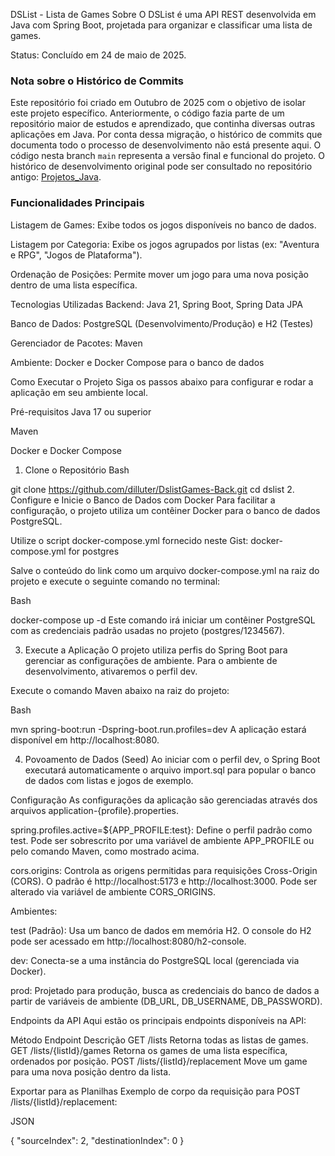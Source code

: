 DSList - Lista de Games
Sobre
O DSList é uma API REST desenvolvida em Java com Spring Boot, projetada para organizar e classificar uma lista de games.

Status: Concluído em 24 de maio de 2025.

### Nota sobre o Histórico de Commits
Este repositório foi criado em Outubro de 2025 com o objetivo de isolar este projeto específico.
Anteriormente, o código fazia parte de um repositório maior de estudos e aprendizado, que continha diversas outras aplicações em Java. Por conta dessa migração, o histórico de commits que documenta todo o processo de desenvolvimento não está presente aqui.
O código nesta branch `main` representa a versão final e funcional do projeto. O histórico de desenvolvimento original pode ser consultado no repositório antigo: [Projetos_Java](https://github.com/dilluter/Projetos_Java.git).

### Funcionalidades Principais
Listagem de Games: Exibe todos os jogos disponíveis no banco de dados.

Listagem por Categoria: Exibe os jogos agrupados por listas (ex: "Aventura e RPG", "Jogos de Plataforma").

Ordenação de Posições: Permite mover um jogo para uma nova posição dentro de uma lista específica.

Tecnologias Utilizadas
Backend: Java 21, Spring Boot, Spring Data JPA

Banco de Dados: PostgreSQL (Desenvolvimento/Produção) e H2 (Testes)

Gerenciador de Pacotes: Maven

Ambiente: Docker e Docker Compose para o banco de dados

Como Executar o Projeto
Siga os passos abaixo para configurar e rodar a aplicação em seu ambiente local.

Pré-requisitos
Java 17 ou superior

Maven

Docker e Docker Compose

1. Clone o Repositório
Bash

git clone <https://github.com/dilluter/DslistGames-Back.git>
cd dslist
2. Configure e Inicie o Banco de Dados com Docker
Para facilitar a configuração, o projeto utiliza um contêiner Docker para o banco de dados PostgreSQL.

Utilize o script docker-compose.yml fornecido neste Gist: docker-compose.yml for postgres

Salve o conteúdo do link como um arquivo docker-compose.yml na raiz do projeto e execute o seguinte comando no terminal:

Bash

docker-compose up -d
Este comando irá iniciar um contêiner PostgreSQL com as credenciais padrão usadas no projeto (postgres/1234567).

3. Execute a Aplicação
O projeto utiliza perfis do Spring Boot para gerenciar as configurações de ambiente. Para o ambiente de desenvolvimento, ativaremos o perfil dev.

Execute o comando Maven abaixo na raiz do projeto:

Bash

mvn spring-boot:run -Dspring-boot.run.profiles=dev
A aplicação estará disponível em http://localhost:8080.

4. Povoamento de Dados (Seed)
Ao iniciar com o perfil dev, o Spring Boot executará automaticamente o arquivo import.sql para popular o banco de dados com listas e jogos de exemplo.

Configuração
As configurações da aplicação são gerenciadas através dos arquivos application-{profile}.properties.

spring.profiles.active=${APP_PROFILE:test}: Define o perfil padrão como test. Pode ser sobrescrito por uma variável de ambiente APP_PROFILE ou pelo comando Maven, como mostrado acima.

cors.origins: Controla as origens permitidas para requisições Cross-Origin (CORS). O padrão é http://localhost:5173 e http://localhost:3000. Pode ser alterado via variável de ambiente CORS_ORIGINS.

Ambientes:

test (Padrão): Usa um banco de dados em memória H2. O console do H2 pode ser acessado em http://localhost:8080/h2-console.

dev: Conecta-se a uma instância do PostgreSQL local (gerenciada via Docker).

prod: Projetado para produção, busca as credenciais do banco de dados a partir de variáveis de ambiente (DB_URL, DB_USERNAME, DB_PASSWORD).

Endpoints da API
Aqui estão os principais endpoints disponíveis na API:

Método	Endpoint	Descrição
GET	/lists	Retorna todas as listas de games.
GET	/lists/{listId}/games	Retorna os games de uma lista específica, ordenados por posição.
POST	/lists/{listId}/replacement	Move um game para uma nova posição dentro da lista.

Exportar para as Planilhas
Exemplo de corpo da requisição para POST /lists/{listId}/replacement:

JSON

{
  "sourceIndex": 2,
  "destinationIndex": 0
}
